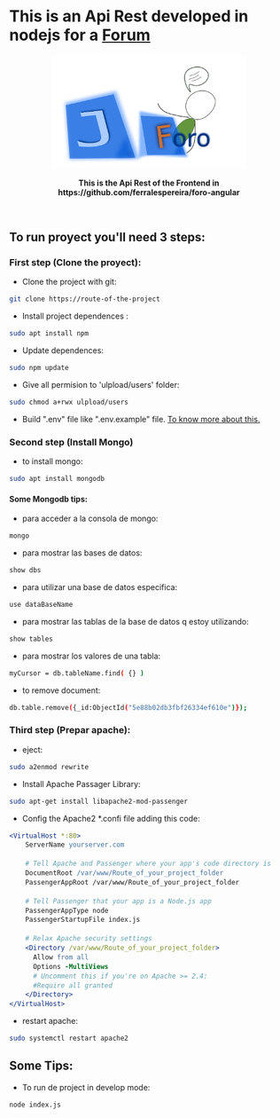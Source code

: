 # This is an Api Rest developed in nodejs for a [Forum](https://foro.javierfolder.com/)

<p align="center">
  <img src="https://github.com/ferralespereira/foro-angular/blob/master/src/assets/img/jforo1.svg" width="350" title="Foro Angular">
</p>

<p align="center">
<strong> This is the Api Rest of the Frontend in https://github.com/ferralespereira/foro-angular</strong>
</p>
<br>

## To run proyect you'll need 3 steps:

### First step (Clone the proyect):

* Clone the project with git:
```bash
git clone https://route-of-the-project
```

* Install project dependences :
```bash
sudo apt install npm
```

* Update dependences:
```bash
sudo npm update
```

* Give all permision to 'ulpload/users' folder:
```bash
sudo chmod a+rwx ulpload/users
```

* Build ".env" file like ".env.example" file. [To know more about this.](https://www.freecodecamp.org/news/how-to-use-node-environment-variables-with-a-dotenv-file-for-node-js-and-npm/)

### Second step (Install Mongo)

* to install mongo:
```bash
sudo apt install mongodb
```

#### Some Mongodb tips:
* para acceder a la consola de mongo:
```bash
mongo
```

* para mostrar las bases de datos:
```bash
show dbs
```

* para utilizar una base de datos especifica:
```bash
use dataBaseName
```

* para mostrar las tablas de la base de datos q estoy utilizando:
```bash
show tables
```

* para mostrar los valores de una tabla:
```bash
myCursor = db.tableName.find( {} )
```

* to remove document:
```bash
db.table.remove({_id:ObjectId("5e88b02db3fbf26334ef610e")});
```

### Third step (Prepar apache):
* eject:
```bash
sudo a2enmod rewrite
```
* Install Apache Passager Library:
```bash
sudo apt-get install libapache2-mod-passenger
```
* Config the Apache2 *.confi file adding this code:
```apache
<VirtualHost *:80>
    ServerName yourserver.com

    # Tell Apache and Passenger where your app's code directory is
    DocumentRoot /var/www/Route_of_your_project_folder
    PassengerAppRoot /var/www/Route_of_your_project_folder

    # Tell Passenger that your app is a Node.js app
    PassengerAppType node
    PassengerStartupFile index.js

    # Relax Apache security settings
    <Directory /var/www/Route_of_your_project_folder>
      Allow from all
      Options -MultiViews
      # Uncomment this if you're on Apache >= 2.4:
      #Require all granted
    </Directory>
</VirtualHost>
```

* restart apache:
```bash
sudo systemctl restart apache2
```

## Some Tips:
* To run de project in develop mode:
```bash
node index.js
```